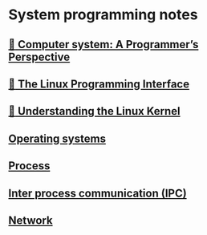 # System programming notes

## [:book: Computer system: A Programmer’s Perspective](notes/computer_system_programmers_view/README.md)

## [:book: The Linux Programming Interface](notes/the_linux_programming_interface/README.md)

## [:book: Understanding the Linux Kernel](notes/understanding_the_linux_kernel/READEME.md)


## [Operating systems](notes/operating_systems.md)

## [Process](notes/process.md)

## [Inter process communication (IPC)](notes/ipc.md)

## [Network](notes/network/README.md)